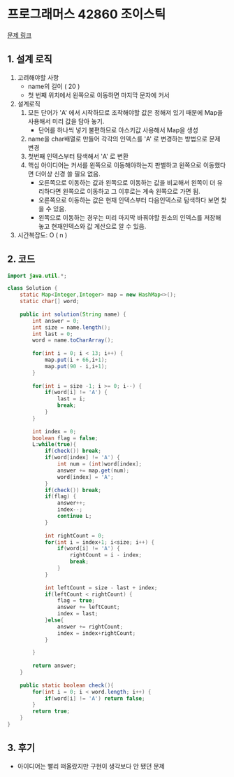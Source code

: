 # 프로그래머스 42860 조이스틱

[문제 링크](https://programmers.co.kr/learn/courses/30/lessons/42860)

## 1. 설계 로직

1. 고려해야할 사항 
   - name의 길이 ( 20 )
   - 첫 번째 위치에서 왼쪽으로 이동하면 마지막 문자에 커서
2. 설계로직
   1. 모든 단어가 'A' 에서 시작하므로 조작해야할 값은 정해져 있기 때문에 Map을 사용해서 미리 값을 담아 놓기.
      - 단어를 하나씩 넣기 불편하므로 아스키값 사용해서 Map을 생성
   2. name을 char배열로 만들어 각각의 인덱스를 'A' 로 변경하는 방법으로 문제 변경
   3. 첫번째 인덱스부터 탐색해서 'A' 로 변환
   4. 핵심 아이디어는 커서를 왼쪽으로 이동해야하는지 판별하고 왼쪽으로 이동했다면 더이상 신경 쓸 필요 없음.
      - 오른쪽으로 이동하는 값과 왼쪽으로 이동하는 값을 비교해서 왼쪽이 더 유리하다면 왼쪽으로 이동하고 그 이후로는 계속 왼쪽으로 가면 됨.
      - 오른쪽으로 이동하는 값은 현재 인덱스부터 다음인덱스로 탐색하다 보면 찾을 수 있음.
      - 왼쪽으로 이동하는 경우는 미리 마지막 바꿔야할 원소의 인덱스를 저장해 놓고 현재인덱스와 값 계산으로 알 수 있음.
3. 시간복잡도: O ( n ) 

## 2. 코드

```java
import java.util.*;

class Solution {
    static Map<Integer,Integer> map = new HashMap<>();
    static char[] word;
    
    public int solution(String name) {
        int answer = 0;
        int size = name.length();
        int last = 0;
        word = name.toCharArray();
        
        for(int i = 0; i < 13; i++) {
            map.put(i + 66,i+1);
            map.put(90 - i,i+1);
        }
        
        for(int i = size -1; i >= 0; i--) {
            if(word[i] != 'A') {
                last = i;
                break;
            }
        }
        
        int index = 0;
        boolean flag = false;
        L:while(true){
            if(check()) break;
            if(word[index] != 'A') {
                int num = (int)word[index];
                answer += map.get(num);
                word[index] = 'A';
            }
            if(check()) break;
            if(flag) {
                answer++;
                index--;
                continue L;
            }
            
            int rightCount = 0;
            for(int i = index+1; i<size; i++) {
                if(word[i] != 'A') {
                    rightCount = i - index;
                    break;
                }
            }
            
            int leftCount = size - last + index;
            if(leftCount < rightCount) {
                flag = true;
                answer += leftCount;
                index = last;
            }else{
                answer += rightCount;
                index = index+rightCount;
            }
                        
        }
        
        return answer;
    }
        
    public static boolean check(){
        for(int i = 0; i < word.length; i++) {
            if(word[i] != 'A') return false;
        }
        return true;
    }
}
```

## 3. 후기

- 아이디어는 빨리 떠올랐지만 구현이 생각보다  안 됐던 문제
